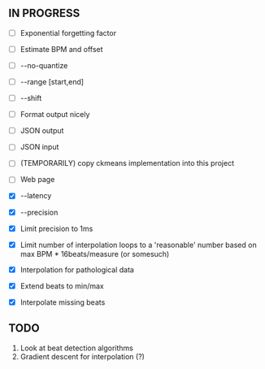 ## IN PROGRESS

- [ ] Exponential forgetting factor
- [ ] Estimate BPM and offset
- [ ] --no-quantize
- [ ] --range [start,end]
- [ ] --shift
- [ ] Format output nicely
- [ ] JSON output
- [ ] JSON input
- [ ] (TEMPORARILY) copy ckmeans implementation into this project
- [ ] Web page

- [x] --latency
- [x] --precision
- [x] Limit precision to 1ms
- [x] Limit number of interpolation loops to a 'reasonable' number based on max BPM * 16beats/measure (or somesuch)
- [x] Interpolation for pathological data
- [x] Extend beats to min/max
- [x] Interpolate missing beats

## TODO

1. Look at beat detection algorithms
2. Gradient descent for interpolation (?)

